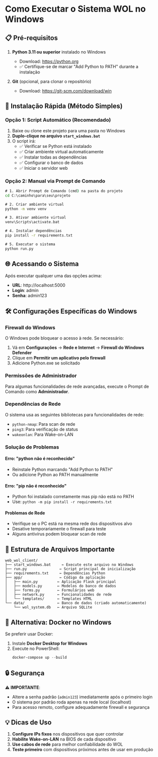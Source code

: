 # Como Executar o Sistema WOL no Windows

## 📋 Pré-requisitos

1. **Python 3.11 ou superior** instalado no Windows
   - Download: https://python.org
   - ✅ Certifique-se de marcar "Add Python to PATH" durante a instalação

2. **Git** (opcional, para clonar o repositório)
   - Download: https://git-scm.com/download/win

## 🚀 Instalação Rápida (Método Simples)

### Opção 1: Script Automático (Recomendado)
1. Baixe ou clone este projeto para uma pasta no Windows
2. **Duplo-clique no arquivo `start_windows.bat`**
3. O script irá:
   - ✅ Verificar se Python está instalado
   - ✅ Criar ambiente virtual automaticamente
   - ✅ Instalar todas as dependências
   - ✅ Configurar o banco de dados
   - ✅ Iniciar o servidor web

### Opção 2: Manual via Prompt de Comando
```cmd
# 1. Abrir Prompt de Comando (cmd) na pasta do projeto
cd C:\caminho\para\seu\projeto

# 2. Criar ambiente virtual
python -m venv venv

# 3. Ativar ambiente virtual
venv\Scripts\activate.bat

# 4. Instalar dependências
pip install -r requirements.txt

# 5. Executar o sistema
python run.py
```

## 🌐 Acessando o Sistema

Após executar qualquer uma das opções acima:
- **URL**: http://localhost:5000
- **Login**: admin
- **Senha**: admin123

## 🛠️ Configurações Específicas do Windows

### Firewall do Windows
O Windows pode bloquear o acesso à rede. Se necessário:
1. Vá em **Configurações** → **Rede e Internet** → **Firewall do Windows Defender**
2. Clique em **Permitir um aplicativo pelo firewall**
3. Adicione Python.exe se solicitado

### Permissões de Administrador
Para algumas funcionalidades de rede avançadas, execute o Prompt de Comando como **Administrador**.

### Dependências de Rede
O sistema usa as seguintes bibliotecas para funcionalidades de rede:
- `python-nmap`: Para scan de rede
- `ping3`: Para verificação de status
- `wakeonlan`: Para Wake-on-LAN

### Solução de Problemas

#### Erro: "python não é reconhecido"
- Reinstale Python marcando "Add Python to PATH"
- Ou adicione Python ao PATH manualmente

#### Erro: "pip não é reconhecido"  
- Python foi instalado corretamente mas pip não está no PATH
- Use: `python -m pip install -r requirements.txt`

#### Problemas de Rede
- Verifique se o PC está na mesma rede dos dispositivos alvo
- Desative temporariamente o firewall para teste
- Alguns antivírus podem bloquear scan de rede

## 📁 Estrutura de Arquivos Importante

```
web_wol_client/
├── start_windows.bat     ← Execute este arquivo no Windows
├── run.py               ← Script principal de inicialização  
├── requirements.txt     ← Dependências Python
├── app/                 ← Código da aplicação
│   ├── main.py         ← Aplicação Flask principal
│   ├── models.py       ← Modelos do banco de dados
│   ├── forms.py        ← Formulários web
│   ├── network.py      ← Funcionalidades de rede
│   └── templates/      ← Templates HTML
└── data/               ← Banco de dados (criado automaticamente)
    └── wol_system.db   ← Arquivo SQLite
```

## 🐳 Alternativa: Docker no Windows

Se preferir usar Docker:
1. Instale **Docker Desktop for Windows**
2. Execute no PowerShell:
   ```powershell
   docker-compose up --build
   ```

## 🔒 Segurança

⚠️ **IMPORTANTE**: 
- Altere a senha padrão (`admin123`) imediatamente após o primeiro login
- O sistema por padrão roda apenas na rede local (localhost)
- Para acesso remoto, configure adequadamente firewall e segurança

## 💡 Dicas de Uso

1. **Configure IPs fixos** nos dispositivos que quer controlar
2. **Habilite Wake-on-LAN** na BIOS de cada dispositivo
3. **Use cabos de rede** para melhor confiabilidade do WOL
4. **Teste primeiro** com dispositivos próximos antes de usar em produção
